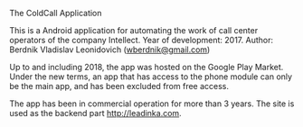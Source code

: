 The ColdCall Application

This is a Android application for automating the work of call center operators of the company Intellect.
 Year of development: 2017. Author: Berdnik Vladislav Leonidovich (wberdnik@gmail.com)

Up to and including 2018, the app was hosted on the Google Play Market. 
Under the new terms, an app that has access to the phone module can only be the main app, 
and has been excluded from free access. 

The app has been in commercial operation for more than 3 years.
The site is used as the backend part http://leadinka.com. 
